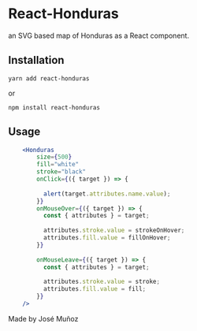 # React-Honduras

an SVG based map of Honduras as a React component.

## Installation

`yarn add react-honduras`

or

`npm install react-honduras`

## Usage

```jsx	
	<Honduras
		size={500}
		fill="white"
		stroke="black"
		onClick={({ target }) => {
			
		  alert(target.attributes.name.value);
		}}
		onMouseOver={({ target }) => {
		  const { attributes } = target;
			
		  attributes.stroke.value = strokeOnHover;
		  attributes.fill.value = fillOnHover;
		}}
			
		onMouseLeave={({ target }) => {
		  const { attributes } = target;
			
		  attributes.stroke.value = stroke;
		  attributes.fill.value = fill;
		}}
	/>
```

Made by José Muñoz